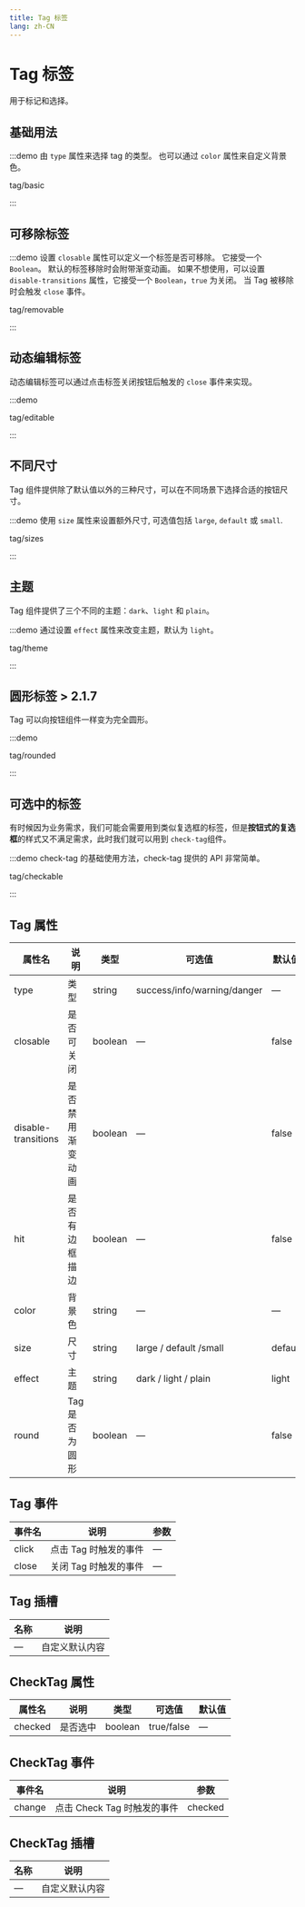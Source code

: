 ```yaml
---
title: Tag 标签
lang: zh-CN
---
```


# Tag 标签

用于标记和选择。

## 基础用法

:::demo 由 `type` 属性来选择 tag 的类型。 也可以通过 `color` 属性来自定义背景色。

tag/basic

:::

## 可移除标签

:::demo 设置 `closable` 属性可以定义一个标签是否可移除。 它接受一个 `Boolean`。 默认的标签移除时会附带渐变动画。 如果不想使用，可以设置 `disable-transitions` 属性，它接受一个 `Boolean`，`true` 为关闭。 当 Tag 被移除时会触发 `close` 事件。

tag/removable

:::

## 动态编辑标签

动态编辑标签可以通过点击标签关闭按钮后触发的 `close` 事件来实现。

:::demo

tag/editable

:::

## 不同尺寸

Tag 组件提供除了默认值以外的三种尺寸，可以在不同场景下选择合适的按钮尺寸。

:::demo 使用 `size` 属性来设置额外尺寸, 可选值包括 `large`, `default` 或 `small`.

tag/sizes

:::

## 主题

Tag 组件提供了三个不同的主题：`dark`、`light` 和 `plain`。

:::demo 通过设置 `effect` 属性来改变主题，默认为 `light`。

tag/theme

:::

## 圆形标签 <el-tag>> 2.1.7</el-tag>

Tag 可以向按钮组件一样变为完全圆形。

:::demo

tag/rounded

:::

## 可选中的标签

有时候因为业务需求，我们可能会需要用到类似复选框的标签，但是**按钮式的复选框**的样式又不满足需求，此时我们就可以用到 `check-tag`组件。

:::demo check-tag 的基础使用方法，check-tag 提供的 API 非常简单。

tag/checkable

:::

## Tag 属性

| 属性名              | 说明             | 类型    | 可选值                      | 默认值  |
| ------------------- | ---------------- | ------- | --------------------------- | ------- |
| type                | 类型             | string  | success/info/warning/danger | —       |
| closable            | 是否可关闭       | boolean | —                           | false   |
| disable-transitions | 是否禁用渐变动画 | boolean | —                           | false   |
| hit                 | 是否有边框描边   | boolean | —                           | false   |
| color               | 背景色           | string  | —                           | —       |
| size                | 尺寸             | string  | large / default /small      | default |
| effect              | 主题             | string  | dark / light / plain        | light   |
| round               | Tag 是否为圆形   | boolean | —                           | false   |

## Tag 事件

| 事件名 | 说明                  | 参数 |
| ------ | --------------------- | ---- |
| click  | 点击 Tag 时触发的事件 | —    |
| close  | 关闭 Tag 时触发的事件 | —    |

## Tag 插槽

| 名称 | 说明           |
| ---- | -------------- |
| —    | 自定义默认内容 |

## CheckTag 属性

| 属性名  | 说明     | 类型    | 可选值     | 默认值 |
| ------- | -------- | ------- | ---------- | ------ |
| checked | 是否选中 | boolean | true/false | —      |

## CheckTag 事件

| 事件名 | 说明                        | 参数    |
| ------ | --------------------------- | ------- |
| change | 点击 Check Tag 时触发的事件 | checked |

## CheckTag 插槽

| 名称 | 说明           |
| ---- | -------------- |
| —    | 自定义默认内容 |
